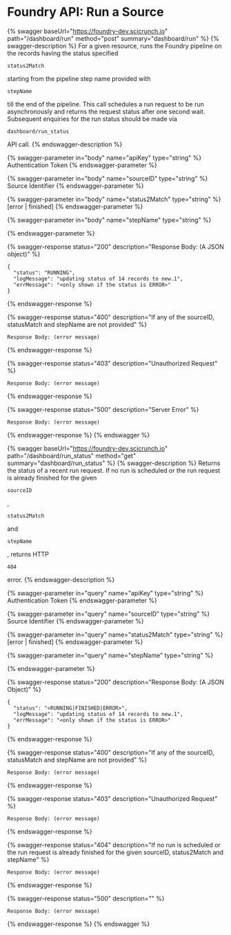 # Foundry API: Run a Source

{% swagger baseUrl="https://foundry-dev.scicrunch.io" path="/dashboard/run" method="post" summary="dashboard/run" %}
{% swagger-description %}
For a given resource, runs the Foundry pipeline on the records having the status specified 

`status2Match`

 starting from the pipeline step name provided with 

`stepName`

 till the end of the pipeline. This call schedules a run request to be run asynchronously and returns the request status after one second wait. Subsequent enquiries for the run status should be made via 

`dashboard/run_status`

 API call.
{% endswagger-description %}

{% swagger-parameter in="body" name="apiKey" type="string" %}
Authentication Token
{% endswagger-parameter %}

{% swagger-parameter in="body" name="sourceID" type="string" %}
Source Identifier
{% endswagger-parameter %}

{% swagger-parameter in="body" name="status2Match" type="string" %}
\[error | finished]
{% endswagger-parameter %}

{% swagger-parameter in="body" name="stepName" type="string" %}

{% endswagger-parameter %}

{% swagger-response status="200" description="Response Body: (A JSON object)" %}
```
{
  "status": "RUNNING",
  "logMessage": "updating status of 14 records to new.1",
  "errMessage": "<only shown if the status is ERROR>"
}
```
{% endswagger-response %}

{% swagger-response status="400" description="If any of the sourceID, statusMatch and stepName are not provided" %}
```
Response Body: (error message)
```
{% endswagger-response %}

{% swagger-response status="403" description="Unauthorized Request" %}
```
Response Body: (error message)
```
{% endswagger-response %}

{% swagger-response status="500" description="Server Error" %}
```
Response Body: (error message)
```
{% endswagger-response %}
{% endswagger %}



{% swagger baseUrl="https://foundry-dev.scicrunch.io" path="/dashboard/run_status" method="get" summary="dashboard/run_status" %}
{% swagger-description %}
Returns the status of a recent run request. If no run is scheduled or the run request is already finished for the given 

`sourceID`

, 

`status2Match`

 and 

`stepName`

, returns HTTP 

`404`

 error.
{% endswagger-description %}

{% swagger-parameter in="query" name="apiKey" type="string" %}
Authentication Token
{% endswagger-parameter %}

{% swagger-parameter in="query" name="sourceID" type="string" %}
Source Identifier
{% endswagger-parameter %}

{% swagger-parameter in="query" name="status2Match" type="string" %}
\[error | finished]
{% endswagger-parameter %}

{% swagger-parameter in="query" name="stepName" type="string" %}

{% endswagger-parameter %}

{% swagger-response status="200" description="Response Body: (A JSON Object)" %}
```
{
  "status": "<RUNNING|FINISHED|ERROR>",
  "logMessage": "updating status of 14 records to new.1",
  "errMessage": "<only shown if the status is ERROR>"
}
```
{% endswagger-response %}

{% swagger-response status="400" description="If any of the sourceID, statusMatch and stepName are not provided" %}
```
Response Body: (error message)
```
{% endswagger-response %}

{% swagger-response status="403" description="Unauthorized Request" %}
```
Response Body: (error message)
```
{% endswagger-response %}

{% swagger-response status="404" description="If no run is scheduled or the run request is already finished for the given sourceID, status2Match and stepName" %}
```
Response Body: (error message)
```
{% endswagger-response %}

{% swagger-response status="500" description="" %}
```
Response Body: (error message)
```
{% endswagger-response %}
{% endswagger %}
